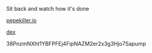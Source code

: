 Sit back and watch how it's done

[pepekiller.io](pepekiller.io)


[dex](https://dexscreener.com/solana/3pjs8h9hzrznhn2mcl9u5gdcpy9zcsrjglbjfruajffh)


38PnzmNXht1YBFPFEj4FipNAZM2er2x3g3Hjo7Sapump
